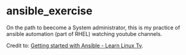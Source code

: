 # ansible_exercise

On the path to beecome a System administrator, this is my practice of ansible automation (part of RHEL) watching youtube channels.  

Credit to: [Getting started with Ansible - Learn Linux Tv](https://www.youtube.com/watch?v=3RiVKs8GHYQ&list=PLT98CRl2KxKEUHie1m24-wkyHpEsa4Y70).
